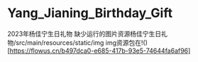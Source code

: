 # Yang_Jianing_Birthday_Gift
2023年杨佳宁生日礼物
缺少运行的图片资源杨佳宁生日礼物/src/main/resources/static/img
img资源包在!()[https://flowus.cn/b497dca0-e685-417b-93e5-74644fa6af96]

